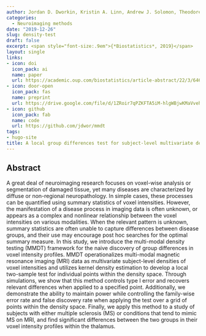 ```yaml
---
author: Jordan D. Dworkin, Kristin A. Linn, Andrew J. Solomon, Theodore D. Satterthwaite, Armin Raznahan, Rohit Bakshi & Russell T. Shinohara
categories:
  - Neuroimaging methods
date: "2019-12-26"
slug: density-test
draft: false
excerpt: <span style="font-size:.9em">{*Biostatistics*, 2019}</span>
layout: single
links:
- icon: doi
  icon_pack: ai
  name: paper
  url: https://academic.oup.com/biostatistics/article-abstract/22/3/646/5687017
- icon: door-open
  icon_pack: fas
  name: preprint
  url: https://drive.google.com/file/d/1ZRoir7qPZKFTA5iM-hlgWBjwKMaVveh_/view
- icon: github
  icon_pack: fab
  name: code
  url: https://github.com/jdwor/mmdt
tags:
- hugo-site
title: A local group differences test for subject-level multivariate density neuroimaging outcomes
---
```


## Abstract

A great deal of neuroimaging research focuses on voxel-wise analysis or segmentation of damaged tissue, yet many diseases are characterized by diffuse or non-regional neuropathology. In simple cases, these processes can be quantified using summary statistics of voxel intensities. However, the manifestation of a disease process in imaging data is often unknown, or appears as a complex and nonlinear relationship between the voxel intensities on various modalities. When the relevant pattern is unknown, summary statistics are often unable to capture differences between disease groups, and their use may encourage post hoc searches for the optimal summary measure. In this study, we introduce the multi-modal density testing (MMDT) framework for the naive discovery of group differences in voxel intensity profiles. MMDT operationalizes multi-modal magnetic resonance imaging (MRI) data as multivariate subject-level densities of voxel intensities and utilizes kernel density estimation to develop a local two-sample test for individual points within the density space. Through simulations, we show that this method controls type I error and recovers relevant differences when applied to a specified point. Additionally, we demonstrate the ability to maintain power while controlling the family-wise error rate and false discovery rate when applying the test over a grid of points within the density space. Finally, we apply this method to a study of subjects with either multiple sclerosis (MS) or conditions that tend to mimic MS on MRI, and find significant differences between the two groups in their voxel intensity profiles within the thalamus.